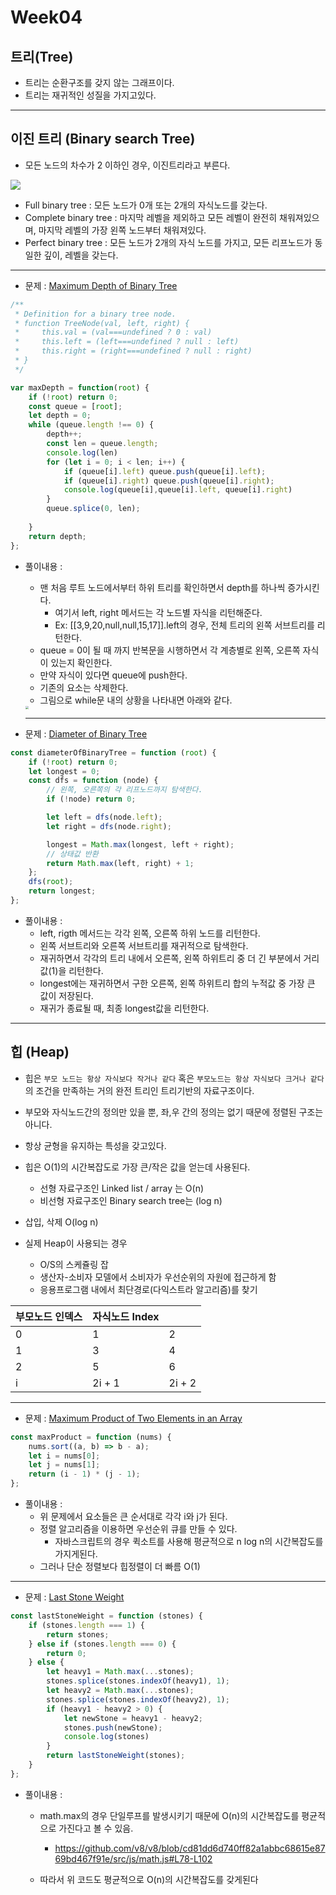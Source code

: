 # Week04

## 트리(Tree)



- 트리는 순환구조를 갖지 않는 그래프이다.
- 트리는 재귀적인 성질을 가지고있다.

------

## 이진 트리 (Binary search Tree)

- 모든 노드의 차수가 2 이하인 경우, 이진트리라고 부른다.

![](https://devmjun.github.io/img/posts/TreeType.png)

- Full binary tree : 모든 노드가 0개 또는 2개의 자식노드를 갖는다.
- Complete binary tree : 마지막 레벨을 제외하고 모든 레벨이 완전히 채워져있으며, 마지막 레벨의 가장 왼쪽 노드부터 채워져있다.
- Perfect binary tree : 모든 노드가 2개의 자식 노드를 가지고, 모든 리프노드가 동일한 깊이, 레벨을 갖는다.

----

- 문제 : [Maximum Depth of Binary Tree](https://leetcode.com/problems/maximum-depth-of-binary-tree/)

```javascript
/**
 * Definition for a binary tree node.
 * function TreeNode(val, left, right) {
 *     this.val = (val===undefined ? 0 : val)
 *     this.left = (left===undefined ? null : left)
 *     this.right = (right===undefined ? null : right)
 * }
 */

var maxDepth = function(root) {
    if (!root) return 0;
    const queue = [root];
    let depth = 0;
    while (queue.length !== 0) {
        depth++;
        const len = queue.length;
        console.log(len)
        for (let i = 0; i < len; i++) {
            if (queue[i].left) queue.push(queue[i].left);                   
            if (queue[i].right) queue.push(queue[i].right);
            console.log(queue[i],queue[i].left, queue[i].right)
        }
        queue.splice(0, len);
        
    }
    return depth;
};
```

- 풀이내용 :

  - 맨 처음 루트 노드에서부터 하위 트리를 확인하면서 depth를 하나씩 증가시킨다.
    - 여기서 left, right 메서드는 각 노드별 자식을 리턴해준다.
    - Ex: [[3,9,20,null,null,15,17]].left의 경우, 전체 트리의 왼쪽 서브트리를 리턴한다.
  - queue = 0이 될 때 까지 반복문을 시행하면서 각 계층별로 왼쪽, 오른쪽 자식이 있는지 확인한다.
  - 만약 자식이 있다면 queue에 push한다.
  - 기존의 요소는 삭제한다.
  - 그림으로 while문 내의 상황을 나타내면 아래와 같다.

  <img src="https://github.com/jsalgorithm/algorithm/blob/main/programmers/1mg/KakaoTalk_Photo_2021-08-28-00-26-39.jpeg?raw=true" style="zoom: 33%;" />

  ----

- 문제 : [Diameter of Binary Tree](https://leetcode.com/problems/diameter-of-binary-tree/)

```javascript
const diameterOfBinaryTree = function (root) {
	if (!root) return 0;
	let longest = 0;
	const dfs = function (node) {
		// 왼쪽, 오른쪽의 각 리프노드까지 탐색한다.
		if (!node) return 0;

		let left = dfs(node.left);
		let right = dfs(node.right);

		longest = Math.max(longest, left + right);
		// 상태값 반환
		return Math.max(left, right) + 1;
	};
	dfs(root);
	return longest;
};
```

- 풀이내용 :
  - left, rigth 메서드는 각각 왼쪽, 오른쪽 하위 노드를 리턴한다.
  - 왼쪽 서브트리와 오른쪽 서브트리를 재귀적으로 탐색한다.
  - 재귀하면서 각각의 트리 내에서 오른쪽, 왼쪽 하위트리 중 더 긴 부분에서 거리값(1)을 리턴한다.
  - longest에는 재귀하면서 구한 오른쪽, 왼쪽 하위트리 합의 누적값 중 가장 큰 값이 저장된다.
  - 재귀가 종료될 때, 최종 longest값을 리턴한다.

-----

## 힙 (Heap)

- 힙은 ` 부모 노드는 항상 자식보다 작거나 같다 ` 혹은 ` 부모노드는 항상 자식보다 크거나 같다 ` 의 조건을 만족하는 거의 완전 트리인 트리기반의 자료구조이다.

- 부모와 자식노드간의 정의만 있을 뿐, 좌,우 간의 정의는 없기 때문에 정렬된 구조는 아니다.
- 항상 균형을 유지하는 특성을 갖고있다.
- 힙은 O(1)의 시간복잡도로 가장 큰/작은 값을 얻는데 사용된다.
  - 선형 자료구조인 Linked list / array 는 O(n)
  - 비선형 자료구조인 Binary search tree는 (log n)
- 삽입, 삭제 O(log n)
- 실제 Heap이 사용되는 경우
  - O/S의 스케쥴링 잡
  - 생산자-소비자 모델에서 소비자가 우선순위의 자원에 접근하게 함
  - 응용프로그램 내에서 최단경로(다익스트라 알고리즘)를 찾기

| 부모노드 인덱스 | 자식노드 Index |        |
| --------------- | -------------- | ------ |
| 0               | 1              | 2      |
| 1               | 3              | 4      |
| 2               | 5              | 6      |
| i               | 2i + 1         | 2i + 2 |

---

- 문제 : [Maximum Product of Two Elements in an Array](https://leetcode.com/problems/maximum-product-of-two-elements-in-an-array/)

```javascript
const maxProduct = function (nums) {
	nums.sort((a, b) => b - a);
	let i = nums[0];
	let j = nums[1];
	return (i - 1) * (j - 1);
};
```

- 풀이내용 :
  - 위 문제에서 요소들은 큰 순서대로 각각 i와 j가 된다.
  - 정렬 알고리즘을 이용하면 우선순위 큐를 만들 수 있다.
    - 자바스크립트의 경우 퀵소트를 사용해 평균적으로 n log n의 시간복잡도를 가지게된다.
  - 그러나 단순 정렬보다 힙정렬이 더 빠름 O(1)

-----

* 문제 : [ Last Stone Weight](https://leetcode.com/problems/last-stone-weight/)

```javascript
const lastStoneWeight = function (stones) {
	if (stones.length === 1) {
		return stones;
	} else if (stones.length === 0) {
		return 0;
	} else {
		let heavy1 = Math.max(...stones);
		stones.splice(stones.indexOf(heavy1), 1);
		let heavy2 = Math.max(...stones);
		stones.splice(stones.indexOf(heavy2), 1);
		if (heavy1 - heavy2 > 0) {
			let newStone = heavy1 - heavy2;
			stones.push(newStone);
            console.log(stones)
		}
		return lastStoneWeight(stones);
	}
};
```

- 풀이내용 :

  - math.max의 경우 단일루프를 발생시키기 때문에 O(n)의 시간복잡도를 평균적으로 가진다고 볼 수 있음.
    - https://github.com/v8/v8/blob/cd81dd6d740ff82a1abbc68615e8769bd467f91e/src/js/math.js#L78-L102

  - 따라서 위 코드도 평균적으로 O(n)의 시간복잡도를 갖게된다